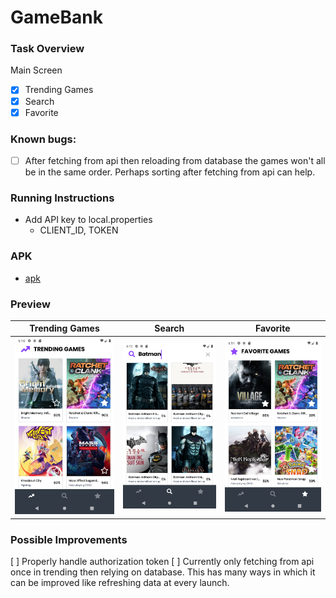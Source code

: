 # GameBank

### Task Overview
Main Screen
- [x] Trending Games
- [x] Search
- [x] Favorite

### Known bugs:
- [ ] After fetching from api then reloading from database the games won't all be in the same order. Perhaps sorting after fetching from api can help.

### Running Instructions
- Add API key to local.properties
  - CLIENT_ID, TOKEN

### APK
- [apk](game_bank.apk)

### Preview

|Trending Games |Search | Favorite|
--- | --- | ---
![Trending](trending.png)|![Search](search.png) |![Favorites](favorites.png)

### Possible Improvements
[ ] Properly handle authorization token
[ ] Currently only fetching from api once in trending then relying on database. This has many ways in which it can be improved like refreshing data at every launch.






